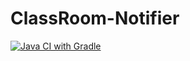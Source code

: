 # ClassRoom-Notifier

[![Java CI with Gradle](https://github.com/gcajal/ClassRoom-Notifier/actions/workflows/gradle.yml/badge.svg)](https://github.com/gcajal/ClassRoom-Notifier/actions/workflows/gradle.yml)
